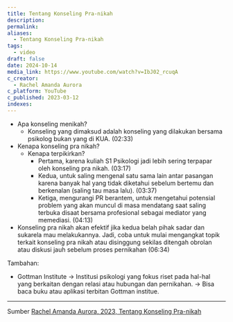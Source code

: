 ```yaml
---
title: Tentang Konseling Pra-nikah
description: 
permalink: 
aliases:
  - Tentang Konseling Pra-nikah
tags:
  - video
draft: false
date: 2024-10-14
media_link: https://www.youtube.com/watch?v=IbJ02_rcuqA
c_creator:
  - Rachel Amanda Aurora
c_platform: YouTube
c_published: 2023-03-12
indexes:
---
```

- Apa konseling menikah?
	- Konseling yang dimaksud adalah konseling yang dilakukan bersama psikolog bukan yang di KUA. (02:33)
- Kenapa konseling pra nikah?
	- Kenapa terpikirkan?
		- Pertama, karena kuliah S1 Psikologi jadi lebih sering terpapar oleh konseling pra nikah. (03:17)
		- Kedua, untuk saling mengenal satu sama lain antar pasangan karena banyak hal yang tidak diketahui sebelum bertemu dan berkenalan (saling tau masa lalu). (03:37)
		- Ketiga, mengurangi PR berantem, untuk mengetahui potensial problem yang akan muncul di masa mendatang saat saling terbuka disaat bersama profesional sebagai mediator yang memediasi. (04:13)
- Konseling pra nikah akan efektif jika kedua belah pihak sadar dan sukarela mau melakukannya. Jadi, coba untuk mulai mengangkat topik terkait konseling pra nikah atau disinggung sekilas ditengah obrolan atau diskusi jauh sebelum proses pernikahan (06:34)

Tambahan:
- Gottman Institute → Institusi psikologi yang fokus riset pada hal-hal yang berkaitan dengan relasi atau hubungan dan pernikahan. → Bisa baca buku atau aplikasi terbitan Gottman institue.



---
Sumber [Rachel Amanda Aurora, 2023, Tentang Konseling Pra-nikah](https://www.youtube.com/watch?v=IbJ02_rcuqA)